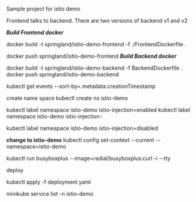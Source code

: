 Sample project for istio demo

Frontend talks to backend. There are two versions of backend v1 and v2

***Build Frontend docker***

docker build -t springland/istio-demo-frontend -f ./FrontendDockerfile .

docker push springland/istio-demo-frontend
***Build Backend docker***

docker build -t springland/istio-demo-backend -f BackendDockerfile .
docker push springland/istio-demo-backend




kubectl get events --sort-by=.metadata.creationTimestamp

create name space
kubectl create ns istio-demo 

kubectl label namespace istio-demo istio-injection=enabled
kubectl label namespace istio-demo istio-injection-

kubectl label namespace istio-demo istio-injection=disabled


**change to istio-demo**
kubectl config set-context --current --namespace=istio-demo

kubectl run busyboxplus --image=radial/busyboxplus:curl -i --tty

deploy

kubectl apply -f deployment.yaml

minikube service list -n istio-demo



